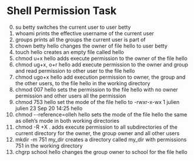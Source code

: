 # Shell Permission Task
0. su betty  switches the current user to user betty
1. whoami    prints the effective username of the current user
2. groups    prints all the groups the current user is part of
3. chown betty hello   changes the owner of file hello to user betty
4. touch hello  creates an empty file called hello
5. chmod u+x hello  adds execute permission to the owner of the file hello
6. chmod ug+x, o+r hello   add execute permission to the owner and group and read permission to other user to the file hello
7. chmod ugo+x hello   add execution permission to owner, the group and the other users, to the file hello in the working directory
8. chmod 007 hello sets the permission to the file hello with no owner permission and other users all the permission
9. chmod 753 hello    set the mode of the file hello to -rwxr-x-wx 1 julien julien 23 Sep 20 14:25 hello
10. chmod --reference=olleh hello    sets the mode of the file hello the same as olleh’s mode in both working directories
11. chmod -R +X .   adds execute permission to all subdirectories of the current directory for the owner, the group owner and all other users 
12. mkdir -m 751 my_dir  creates a directory called my_dir with permissions 751 in the working directory
13. chgrp school hello changes the group owner to school for the file hello
